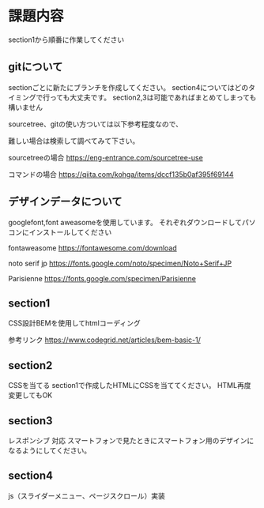 
# 課題内容

section1から順番に作業してください

## gitについて
sectionごとに新たにブランチを作成してください。
section4についてはどのタイミングで行っても大丈夫です。
section2,3は可能であればまとめてしまっても構いません

sourcetree、gitの使い方ついては以下参考程度なので、

難しい場合は検索して調べてみて下さい。

sourcetreeの場合
https://eng-entrance.com/sourcetree-use

コマンドの場合
https://qiita.com/kohga/items/dccf135b0af395f69144

## デザインデータについて
googlefont,font aweasomeを使用しています。
それぞれダウンロードしてパソコンにインストールしてください

fontaweasome
https://fontawesome.com/download

noto serif jp
https://fonts.google.com/noto/specimen/Noto+Serif+JP

Parisienne
https://fonts.google.com/specimen/Parisienne

## section1
CSS設計BEMを使用してhtmlコーディング

参考リンク
https://www.codegrid.net/articles/bem-basic-1/


## section2
CSSを当てる
section1で作成したHTMLにCSSを当ててください。
HTML再度変更してもOK

## section3
レスポンシブ 対応
スマートフォンで見たときにスマートフォン用のデザインになるようにしてください。


## section4
js（スライダーメニュー、ページスクロール）実装
